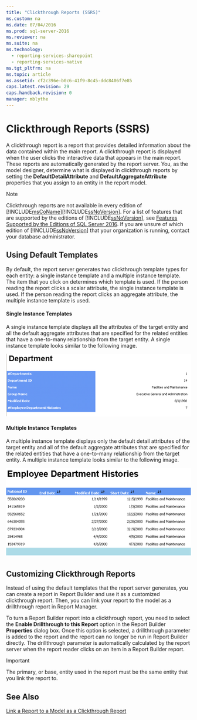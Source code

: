 ```yaml
---
title: "Clickthrough Reports (SSRS)"
ms.custom: na
ms.date: 07/04/2016
ms.prod: sql-server-2016
ms.reviewer: na
ms.suite: na
ms.technology: 
  - reporting-services-sharepoint
  - reporting-services-native
ms.tgt_pltfrm: na
ms.topic: article
ms.assetid: cf2c396e-b0c6-41f9-8c45-ddc8406f7e85
caps.latest.revision: 29
caps.handback.revision: 0
manager: mblythe
---
```

# Clickthrough Reports (SSRS)
A clickthrough report is a report that provides detailed information about the data contained within the main report. A clickthrough report is displayed when the user clicks the interactive data that appears in the main report. These reports are automatically generated by the report server. You, as the model designer, determine what is displayed in clickthrough reports by setting the **DefaultDetailAttribute** and **DefaultAggregateAttribute** properties that you assign to an entity in the report model.  
  
> [!NOTE]  
>  Clickthrough reports are not available in every edition of [!INCLUDE[msCoName](../../Topics/TopicNameContainA/tokens/msCoName_md.md)][!INCLUDE[ssNoVersion](../../Topics/TopicNameContainA/tokens/ssNoVersion_md.md)]. For a list of features that are supported by the editions of [!INCLUDE[ssNoVersion](../../Topics/TopicNameContainA/tokens/ssNoVersion_md.md)], see [Features Supported by the Editions of SQL Server 2016](../../Topics/TopicNameNotContainA/Features-Supported-by-the-Editions-of-SQL-Server-2016.md). If you are unsure of which edition of [!INCLUDE[ssNoVersion](../../Topics/TopicNameContainA/tokens/ssNoVersion_md.md)] that your organization is running, contact your database administrator.  
  
## Using Default Templates  
 By default, the report server generates two clickthrough template types for each entity: a single instance template and a multiple instance template. The item that you click on determines which template is used. If the person reading the report clicks a scalar attribute, the single instance template is used. If the person reading the report clicks an aggregate attribute, the multiple instance template is used.  
  
#### Single Instance Templates  
 A single instance template displays all the attributes of the target entity and all the default aggregate attributes that are specified for the related entities that have a one-to-many relationship from the target entity. A single instance template looks similar to the following image.  
  
 ![A many to 1 clickthrough report.](../../Topics/TopicNameNotContainA/images/ManytoOneClickthrough.gif "ManytoOneClickthrough")  
  
#### Multiple Instance Templates  
 A multiple instance template displays only the default detail attributes of the target entity and all of the default aggregate attributes that are specified for the related entities that have a one-to-many relationship from the target entity. A multiple instance template looks similar to the following image.  
  
 ![A many to 1 clickthrough report.](../../Topics/TopicNameNotContainA/images/OnetoManyClickthrough.gif "OnetoManyClickthrough")  
  
## Customizing Clickthrough Reports  
 Instead of using the default templates that the report server generates, you can create a report in Report Builder and use it as a customized clickthrough report. Then, you can link your report to the model as a drillthrough report in Report Manager.  
  
 To turn a Report Builder report into a clickthrough report, you need to select the **Enable Drillthrough to this Report** option in the Report Builder **Properties** dialog box. Once this option is selected, a drillthrough parameter is added to the report and the report can no longer be run in Report Builder directly. The drillthrough parameter is automatically calculated by the report server when the report reader clicks on an item in a Report Builder report.  
  
> [!IMPORTANT]  
>  The primary, or base, entity used in the report must be the same entity that you link the report to.  
  
## See Also  
 [Link a Report to a Model as a Clickthrough Report](../../Topics/TopicNameContainA/Link-a-Report-to-a-Model-as-a-Clickthrough-Report.md)